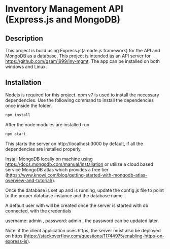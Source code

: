 # Inventory Management API (Express.js and MongoDB)


## Description

This project is build using Express.js(a node.js framework) for the API and MongoDB as a database. This project is intended as an API server for https://github.com/gsam1999/inv-mgmt. The app can be installed on both windows and Linux.

## Installation

Nodejs is required for this project. npm v7 is used to install the necessary dependencies. Use the following command to install the dependencies once inside the folder.

```bash
npm install

```
After the node modules are installed run 

```bash
npm start
```
This starts the server on http://localhost:3000 by default, if all the dependencies are installed properly.

Install MongoDB locally on machine using https://docs.mongodb.com/manual/installation 
or utilize a cloud based service MongoDB atlas which provides a free tier (https://www.knowi.com/blog/getting-started-with-mongodb-atlas-overview-and-tutorial/).

Once the database is set up and is running, update the config.js file to point to the proper database instance and the database name.

A default user with will be created once the server is started with db connected, with the credentials

username: admin , password: admin , the password can be updated later.

Note: if the client application uses https, the server must also be deployed on https (https://stackoverflow.com/questions/11744975/enabling-https-on-express-js).





